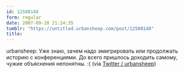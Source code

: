 ```yaml
---
id: 12508148
form: regular
date: 2007-09-20 21:24:35
tumblr: "https://untitled.urbansheep.com/post/12508148"
title:
---
```


<p>urbansheep: Уже знаю, зачем надо эмигрировать или продолжать историю с конференциями. До всего пришлось доходить самому, чужие объяснения непонятны. :( (via <a href="http://twitter.com/urbansheep/statuses/282047372">Twitter / urbansheep</a>)</p>

